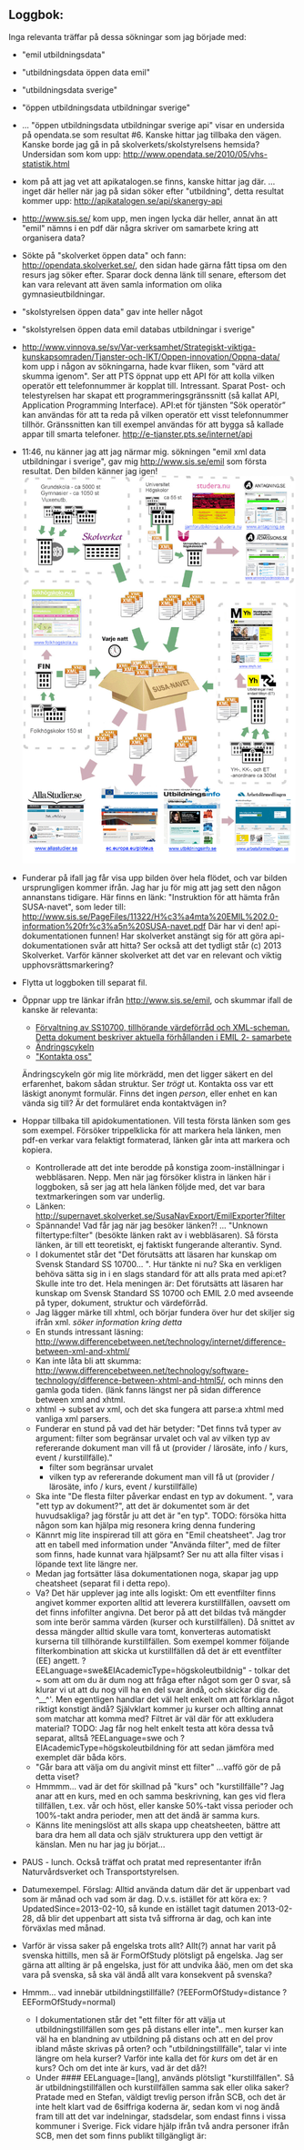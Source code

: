 ## Loggbok:
Inga relevanta träffar på dessa sökningar som jag började med:
* "emil utbildningsdata"
* "utbildningsdata öppen data emil"
* "utbildningsdata sverige"
* "öppen utbildningsdata utbildningar sverige"
* ... "öppen utbildningsdata utbildningar sverige api" visar en undersida på opendata.se som resultat #6. Kanske hittar jag tillbaka den vägen. Kanske borde jag gå in på skolverkets/skolstyrelsens hemsida?
  Undersidan som kom upp: http://www.opendata.se/2010/05/vhs-statistik.html
* kom på att jag vet att apikatalogen.se finns, kanske hittar jag där.
  ... inget där heller när jag på sidan söker efter "utbildning", detta resultat kommer upp: http://apikatalogen.se/api/skanergy-api
* http://www.sis.se/ kom upp, men ingen lycka där heller, annat än att "emil" nämns i en pdf där några skriver om samarbete kring att organisera data?
* Sökte på "skolverket öppen data" och fann: http://opendata.skolverket.se/, den sidan hade gärna fått tipsa om den resurs jag söker efter. Sparar dock denna länk till senare, eftersom det kan vara relevant att även samla information om olika gymnasieutbildningar.
* "skolstyrelsen öppen data" gav inte heller något
* "skolstyrelsen öppen data emil databas utbildningar i sverige"
* http://www.vinnova.se/sv/Var-verksamhet/Strategiskt-viktiga-kunskapsomraden/Tjanster-och-IKT/Oppen-innovation/Oppna-data/ kom upp i någon av sökningarna, hade kvar fliken, som "värd att skumma igenom". Ser att PTS öppnat upp ett API för att kolla vilken operatör ett telefonnummer är kopplat till. Intressant. Sparat
Post- och telestyrelsen har skapat ett programmeringsgränssnitt (så kallat API, Application Programming Interface). API:et för tjänsten ”Sök operatör” kan användas för att ta reda på vilken operatör ett visst telefonnummer tillhör. Gränssnitten kan till exempel användas för att bygga så kallade appar till smarta telefoner. http://e-tjanster.pts.se/internet/api
* 11:46, nu känner jag att jag närmar mig. sökningen "emil xml data utbildningar i sverige", gav mig http://www.sis.se/emil som första resultat. Den bilden känner jag igen! 
![flöde SUSA-navet](https://github.com/littlekid/skolresurser-api/blob/master/flode_emilsamarbete_2015-03-13.gif)
* Funderar på ifall jag får visa upp bilden över hela flödet, och var bilden ursprungligen kommer ifrån. Jag har ju för mig att jag sett den någon annanstans tidigare. Här finns en länk: "Instruktion för att hämta från SUSA-navet", som leder till:
http://www.sis.se/PageFiles/11322/H%c3%a4mta%20EMIL%202.0-information%20fr%c3%a5n%20SUSA-navet.pdf
Där har vi den! api-dokumentationen funnen! Har skolverket anstängt sig för att göra api-dokumentationen svår att hitta?
Ser också att det tydligt står (c) 2013 Skolverket. Varför känner skolverket att det var en relevant och viktig upphovsrättsmarkering? 
* Flytta ut loggboken till separat fil.
* Öppnar upp tre länkar ifrån http://www.sis.se/emil, och skummar ifall de kanske är relevanta:
  * [Förvaltning av SS10700, tillhörande värdeförråd och XML-scheman. Detta dokument beskriver aktuella förhållanden i EMIL 2-
samarbete](http://www.sis.se/PageFiles/11322/TK450%20AG05%20F%c3%b6rvaltning%20EMIL%202%202014-06-03.pdf)
  * [Ändringscykeln](http://www.sis.se/PageFiles/11322/%c3%84ndringscykeln.pdf)
  * ["Kontakta oss"](http://www.sis.se/innehall/om-sis/SIS-erbjuder-dig/Aktuella-seminarier/fragor_emil1/)
  
  Ändringscykeln gör mig lite mörkrädd, men det ligger säkert en del erfarenhet, bakom sådan struktur. Ser _trögt_ ut.
Kontakta oss var ett läskigt anonymt formulär. Finns det ingen _person_, eller enhet en kan vända sig till? Är det formuläret enda kontaktvägen in?

* Hoppar tillbaka till apidokumentationen. Vill testa första länken som ges som exempel. Försöker trippelklicka för att markera hela länken, men pdf-en verkar vara felaktigt formaterad, länken går inta att markera och kopiera. 
  * Kontrollerade att det inte berodde på konstiga zoom-inställningar i webbläsaren. Nepp. Men när jag försöker klistra in länken här i loggboken, så ser jag att hela länken följde med, det var bara textmarkeringen som var underlig.
  * Länken: http://supernavet.skolverket.se/SusaNavExport/EmilExporter?filter
  * Spännande! Vad får jag när jag besöker länken?!
    ... "Unknown filtertype:filter" (besökte länken rakt av i webbläsaren). Så första länken, är till ett teoretiskt, ej faktiskt fungerande alterantiv. Synd.
  * I dokumentet står det "Det förutsätts att läsaren har kunskap om Svensk Standard SS 10700... ". Hur tänkte ni nu? Ska en verkligen behöva sätta sig in i en slags standard för att alls prata med api:et? Skulle inte tro det. Hela meningen är:
  Det förutsätts att läsaren har kunskap om Svensk Standard SS 10700 och EMIL 2.0 med avseende på typer, dokument, struktur och värdeförråd.
  * Jag lägger märke till xhtml, och börjar fundera över hur det skiljer sig ifrån xml. *söker information kring detta*
  * En stunds intressant läsning: http://www.differencebetween.net/technology/internet/difference-between-xml-and-xhtml/
  * Kan inte låta bli att skumma: http://www.differencebetween.net/technology/software-technology/difference-between-xhtml-and-html5/, och minns den gamla goda tiden. (länk fanns längst ner på sidan difference between xml and xhtml.
  * xhtml -> subset av xml, och det ska fungera att parse:a xhtml med vanliga xml parsers.
  * Funderar en stund på vad det här betyder: "Det finns två typer av argument: filter som begränsar urvalet och val av vilken typ av refererande dokument man vill få ut (provider / lärosäte, info / kurs, event / kurstillfälle)."
    * filter som begränsar urvalet
    * vilken typ av refererande dokument man vill få ut (provider / lärosäte, info / kurs, event / kurstillfälle)
  * Ska inte "De flesta filter påverkar endast en typ av dokument. ", vara "ett typ av dokument?", att det är dokumentet som är det huvudsakliga? jag förstår ju att det är "en typ". TODO: försöka hitta någon som kan hjälpa mig resonera kring denna fundering
  * Kännrt mig lite inspirerad till att göra en "Emil cheatsheet". Jag tror att en tabell med information under "Använda filter", med de filter som finns, hade kunnat vara hjälpsamt? Ser nu att alla filter visas i löpande text lite längre ner.
  * Medan jag fortsätter läsa dokumentationen noga, skapar jag upp cheatsheet (separat fil i detta repo).
  * Va? Det här upplever jag inte alls logiskt:
    Om ett eventfilter finns angivet kommer exporten alltid att leverera kurstillfällen, oavsett om det finns infofilter angivna. Det beror på att det bildas två mängder som inte berör samma värden (kurser och kurstillfällen). Då snittet av dessa mängder alltid skulle vara tomt, konverteras automatiskt kurserna till tillhörande kurstillfällen. Som exempel kommer följande filterkombination att skicka ut kurstillfällen då det är ett eventfilter (EE) angett. ?EELanguage=swe&EIAcademicType=högskoleutbildnig" - tolkar det ~ som att om du är dum nog att fråga efter något som ger 0 svar, så klurar vi ut att du nog vill ha en del svar ändå, och skickar dig de. ^__^'. Men egentligen handlar det väl helt enkelt om att förklara något riktigt konstigt ändå? Självklart kommer ju kurser och allting annat som matchar att komma med? Filtret är väl där för att exkludera material? TODO: Jag får nog helt enkelt testa att köra dessa två separat, alltså ?EELanguage=swe och ?EIAcademicType=högskoleutbildning för att sedan jämföra med exemplet där båda körs.
  * "Går bara att välja om du angivit minst ett filter" ...vaffö gör de på detta viset?
  * Hmmmm... vad är det för skillnad på "kurs" och "kurstillfälle"? Jag anar att en kurs, med en och samma beskrivning, kan ges vid flera tillfällen, t.ex. vår och höst, eller kanske 50%-takt vissa perioder och 100%-takt andra perioder, men att det ändå är samma kurs.
  * Känns lite meningslöst att alls skapa upp cheatsheeten, bättre att bara dra hem all data och själv strukturera upp den vettigt är känslan. Men nu har jag ju börjat...
  
* PAUS - lunch. Också träffat och pratat med representanter ifrån Naturvårdsverket och Transportstyrelsen.

* Datumexempel. Förslag: Alltid använda datum där det är uppenbart vad som är månad och vad som är dag. D.v.s. istället för att köra ex: ?UpdatedSince=2013-02-10, så kunde en istället tagit datumen 2013-02-28, då blir det uppenbart att sista två siffrorna är dag, och kan inte förväxlas med månad.
* Varför är vissa saker på engelska trots allt? Allt(?) annat har varit på svenska hittills, men så är FormOfStudy plötsligt på engelska. Jag ser gärna att allting är på engelska, just för att undvika åäö, men om det ska vara på svenska, så ska väl ändå allt vara konsekvent på svenska?
* Hmmm... vad innebär utbildningstillfälle? (?EEFormOfStudy=distance ?EEFormOfStudy=normal)
   - I dokumentationen står det "ett filter för att välja ut utbildningstillfällen som ges på distans eller inte".. men kurser kan väl ha en blandning av utbildning på distans och att en del prov ibland måste skrivas på orten? och "utbildningstillfälle", talar vi inte längre om hela kurser? Varför inte kalla det för _kurs_ om det är en kurs? Och om det inte är kurs, vad är det då?!
  - Under #### EELanguage=[lang], används plötsligt "kurstillfällen". Så är utbildningstillfällen och kurstillfällen samma sak eller olika saker?
  Pratade med en Stefan, väldigt trevlig person ifrån SCB, och det är inte helt klart vad de 6siffriga koderna är, sedan kom vi nog ändå fram till att det var indelningar, stadsdelar, som endast finns i vissa kommuner i Sverige. Fick vidare hjälp ifrån två andra personer ifrån SCB, men det som finns publikt tillgängligt är: 
  
  
  
  
